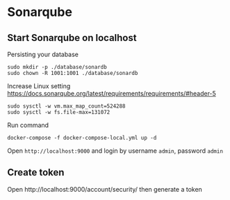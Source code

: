 # Sonarqube

## Start Sonarqube on localhost
Persisting your database
```
sudo mkdir -p ./database/sonardb
sudo chown -R 1001:1001 ./database/sonardb
```

Increase Linux setting https://docs.sonarqube.org/latest/requirements/requirements/#header-5
```
sudo sysctl -w vm.max_map_count=524288
sudo sysctl -w fs.file-max=131072
```

Run command
```
docker-compose -f docker-compose-local.yml up -d
```

Open `http://localhost:9000` and login by username `admin`, password `admin`

## Create token
Open http://localhost:9000/account/security/ then generate a token

